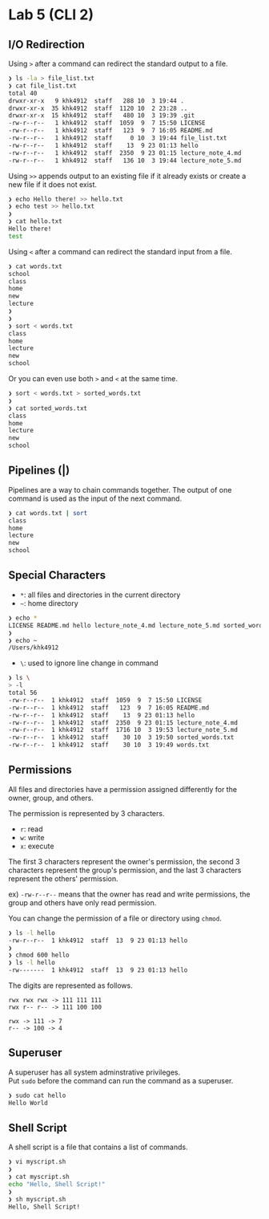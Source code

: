 # Lab 5 (CLI 2)

## I/O Redirection

Using `>` after a command can redirect the standard output to a file.

```sh
❯ ls -la > file_list.txt
❯ cat file_list.txt
total 40
drwxr-xr-x   9 khk4912  staff   288 10  3 19:44 .
drwxr-xr-x  35 khk4912  staff  1120 10  2 23:28 ..
drwxr-xr-x  15 khk4912  staff   480 10  3 19:39 .git
-rw-r--r--   1 khk4912  staff  1059  9  7 15:50 LICENSE
-rw-r--r--   1 khk4912  staff   123  9  7 16:05 README.md
-rw-r--r--   1 khk4912  staff     0 10  3 19:44 file_list.txt
-rw-r--r--   1 khk4912  staff    13  9 23 01:13 hello
-rw-r--r--   1 khk4912  staff  2350  9 23 01:15 lecture_note_4.md
-rw-r--r--   1 khk4912  staff   136 10  3 19:44 lecture_note_5.md
```

Using `>>` appends output to an existing file if it already exists or create a new file if it does not exist.

```sh
❯ echo Hello there! >> hello.txt
❯ echo test >> hello.txt
❯
❯ cat hello.txt
Hello there!
test
```

Using `<` after a command can redirect the standard input from a file.

```sh
❯ cat words.txt
school
class
home
new
lecture
❯
❯
❯ sort < words.txt
class
home
lecture
new
school
```

Or you can even use both `>` and `<` at the same time.

```sh
❯ sort < words.txt > sorted_words.txt
❯
❯ cat sorted_words.txt
class
home
lecture
new
school
```

## Pipelines (|)

Pipelines are a way to chain commands together. The output of one command is used as the input of the next command.

```sh
❯ cat words.txt | sort
class
home
lecture
new
school
```

## Special Characters

- `*`: all files and directories in the current directory
- `~`: home directory

```sh
❯ echo *
LICENSE README.md hello lecture_note_4.md lecture_note_5.md sorted_words.txt words.txt
❯
❯ echo ~
/Users/khk4912
```

- `\`: used to ignore line change in command

```sh
❯ ls \
> -l
total 56
-rw-r--r--  1 khk4912  staff  1059  9  7 15:50 LICENSE
-rw-r--r--  1 khk4912  staff   123  9  7 16:05 README.md
-rw-r--r--  1 khk4912  staff    13  9 23 01:13 hello
-rw-r--r--  1 khk4912  staff  2350  9 23 01:15 lecture_note_4.md
-rw-r--r--  1 khk4912  staff  1716 10  3 19:53 lecture_note_5.md
-rw-r--r--  1 khk4912  staff    30 10  3 19:50 sorted_words.txt
-rw-r--r--  1 khk4912  staff    30 10  3 19:49 words.txt
```

## Permissions

All files and directories have a permission assigned differently for the owner, group, and others.

The permission is represented by 3 characters.

- `r`: read
- `w`: write
- `x`: execute

The first 3 characters represent the owner's permission, the second 3 characters represent the group's permission, and the last 3 characters represent the others' permission.

ex) `-rw-r--r--` means that the owner has read and write permissions, the group and others have only read permission.

You can change the permission of a file or directory using `chmod`.

```sh
❯ ls -l hello
-rw-r--r--  1 khk4912  staff  13  9 23 01:13 hello
❯
❯ chmod 600 hello
❯ ls -l hello
-rw-------  1 khk4912  staff  13  9 23 01:13 hello
```

The digits are represented as follows.

```
rwx rwx rwx -> 111 111 111
rwx r-- r-- -> 111 100 100

rwx -> 111 -> 7
r-- -> 100 -> 4
```

## Superuser

A superuser has all system adminstrative privileges.  
Put `sudo` before the command can run the command as a superuser.

```sh
❯ sudo cat hello
Hello World
```

## Shell Script

A shell script is a file that contains a list of commands.

```sh
❯ vi myscript.sh
❯
❯ cat myscript.sh
echo "Hello, Shell Script!"
❯
❯ sh myscript.sh
Hello, Shell Script!
```
